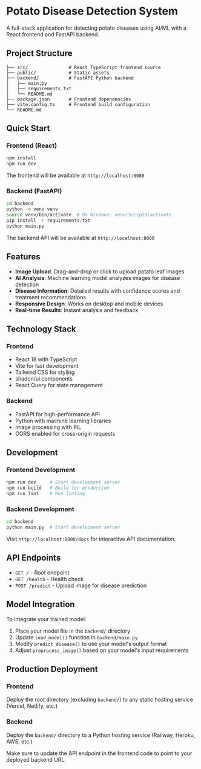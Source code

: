 # Potato Disease Detection System

A full-stack application for detecting potato diseases using AI/ML with a React frontend and FastAPI backend.

## Project Structure

```
├── src/               # React TypeScript frontend source
├── public/            # Static assets
├── backend/           # FastAPI Python backend
│   ├── main.py
│   ├── requirements.txt
│   └── README.md
├── package.json       # Frontend dependencies
├── vite.config.ts     # Frontend build configuration
└── README.md
```

## Quick Start

### Frontend (React)

```bash
npm install
npm run dev
```

The frontend will be available at `http://localhost:8080`

### Backend (FastAPI)

```bash
cd backend
python -m venv venv
source venv/bin/activate  # On Windows: venv\Scripts\activate
pip install -r requirements.txt
python main.py
```

The backend API will be available at `http://localhost:8000`

## Features

- **Image Upload**: Drag-and-drop or click to upload potato leaf images
- **AI Analysis**: Machine learning model analyzes images for disease detection
- **Disease Information**: Detailed results with confidence scores and treatment recommendations
- **Responsive Design**: Works on desktop and mobile devices
- **Real-time Results**: Instant analysis and feedback

## Technology Stack

### Frontend
- React 18 with TypeScript
- Vite for fast development
- Tailwind CSS for styling
- shadcn/ui components
- React Query for state management

### Backend
- FastAPI for high-performance API
- Python with machine learning libraries
- Image processing with PIL
- CORS enabled for cross-origin requests

## Development

### Frontend Development
```bash
npm run dev     # Start development server
npm run build   # Build for production
npm run lint    # Run linting
```

### Backend Development
```bash
cd backend
python main.py  # Start development server
```

Visit `http://localhost:8000/docs` for interactive API documentation.

## API Endpoints

- `GET /` - Root endpoint
- `GET /health` - Health check
- `POST /predict` - Upload image for disease prediction

## Model Integration

To integrate your trained model:

1. Place your model file in the `backend/` directory
2. Update `load_model()` function in `backend/main.py`
3. Modify `predict_disease()` to use your model's output format
4. Adjust `preprocess_image()` based on your model's input requirements

## Production Deployment

### Frontend
Deploy the root directory (excluding `backend/`) to any static hosting service (Vercel, Netlify, etc.)

### Backend
Deploy the `backend/` directory to a Python hosting service (Railway, Heroku, AWS, etc.)

Make sure to update the API endpoint in the frontend code to point to your deployed backend URL.